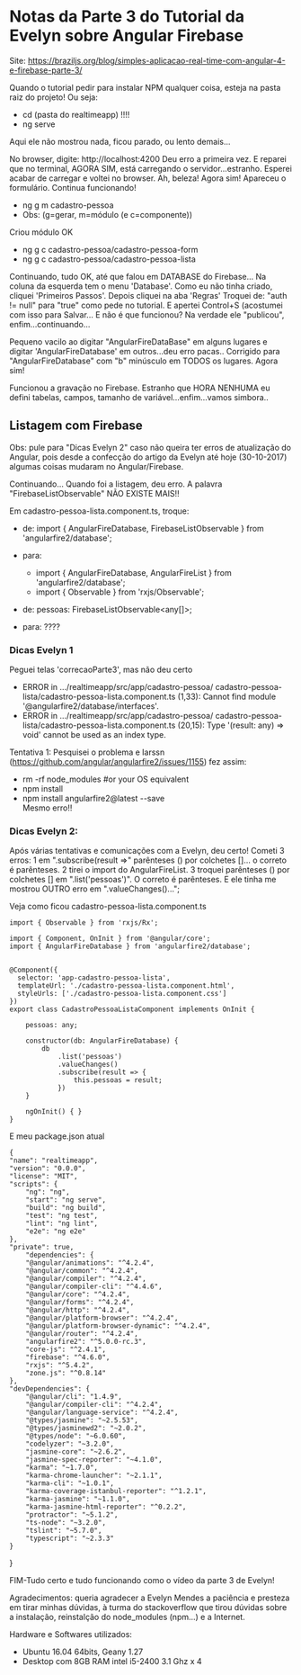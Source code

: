 # Notas da Parte 3 do Tutorial da Evelyn sobre Angular Firebase

Site: 
https://braziljs.org/blog/simples-aplicacao-real-time-com-angular-4-e-firebase-parte-3/		

Quando o tutorial pedir para instalar NPM qualquer coisa, esteja na pasta raiz do projeto! Ou seja:
- cd (pasta do realtimeapp) !!!!
- ng serve

Aqui ele não mostrou nada, ficou parado, ou lento demais...

No browser, digite: http://localhost:4200
Deu erro a primeira vez. E reparei que no terminal, AGORA SIM, está carregando o servidor...estranho.
Esperei acabar de carregar e voltei no browser. Ah, beleza! 
Agora sim! Apareceu o formulário. Continua funcionando!
		
- ng g m cadastro-pessoa
- Obs: (g=gerar, m=módulo (e c=componente))

Criou módulo OK
- ng g c cadastro-pessoa/cadastro-pessoa-form
- ng g c cadastro-pessoa/cadastro-pessoa-lista
			
Continuando, tudo OK, até que falou em DATABASE do Firebase...
Na coluna da esquerda tem o menu 'Database'. Como eu não tinha criado, cliquei 'Primeiros Passos'.
Depois cliquei na aba 'Regras'
Troquei de: "auth != null" para "true" como pede no tutorial. E apertei Control+S (acostumei com isso para Salvar...
E não é que funcionou? Na verdade ele "publicou", enfim...continuando...
				
Pequeno vacilo ao digitar "AngularFireDataBase" em alguns lugares e digitar 'AngularFireDatabase' em outros...deu erro pacas..
Corrigido para "AngularFireDatabase" com "b" minúsculo em TODOS os lugares. Agora sim!
	
Funcionou a gravação no Firebase. Estranho que HORA NENHUMA eu defini tabelas, campos, tamanho de variável...enfim...vamos simbora..
	
## Listagem com Firebase
Obs: pule para "Dicas Evelyn 2" caso não queira ter erros de atualização do Angular, pois desde a confecção do artigo da Evelyn
até hoje (30-10-2017) algumas coisas mudaram no Angular/Firebase.
	
Continuando...
Quando foi a listagem, deu erro. A palavra "FirebaseListObservable" NÃO EXISTE MAIS!!
	
Em cadastro-pessoa-lista.component.ts, troque:
- de: import { AngularFireDatabase, FirebaseListObservable } from 'angularfire2/database';
- para: 
  - import { AngularFireDatabase, AngularFireList } from 'angularfire2/database';
  - import { Observable } from 'rxjs/Observable';
		
- de: pessoas: FirebaseListObservable<any[]>;
- para: ????
		
### Dicas Evelyn 1

Peguei telas 'correcaoParte3', mas não deu certo
- ERROR in .../realtimeapp/src/app/cadastro-pessoa/
	cadastro-pessoa-lista/cadastro-pessoa-lista.component.ts (1,33): 
	Cannot find module '@angularfire2/database/interfaces'.
- ERROR in .../realtimeapp/src/app/cadastro-pessoa/
	cadastro-pessoa-lista/cadastro-pessoa-lista.component.ts (20,15): 
	Type '(result: any) => void' cannot be used as an index type.

Tentativa 1: Pesquisei o problema e Iarssn (https://github.com/angular/angularfire2/issues/1155) fez assim:
- rm -rf node_modules #or your OS equivalent
- npm install
- npm install angularfire2@latest --save<br>
Mesmo erro!!

### Dicas Evelyn 2:

Após várias tentativas e comunicações com a Evelyn, deu certo!
Cometi 3 erros:
1 em ".subscribe(result =>" parênteses () por colchetes []... o correto é parênteses.
2 tirei o import do AngularFireList.
3 troquei parênteses () por colchetes [] em ".list('pessoas')". O correto é parênteses. E ele tinha me mostrou OUTRO erro em ".valueChanges()...";


Veja como ficou cadastro-pessoa-lista.component.ts<br>


	import { Observable } from 'rxjs/Rx';

	import { Component, OnInit } from '@angular/core';
	import { AngularFireDatabase } from 'angularfire2/database';


	@Component({
	  selector: 'app-cadastro-pessoa-lista',
	  templateUrl: './cadastro-pessoa-lista.component.html',
	  styleUrls: ['./cadastro-pessoa-lista.component.css']
	})
	export class CadastroPessoaListaComponent implements OnInit {

		pessoas: any;

		constructor(db: AngularFireDatabase) {
			db
				.list('pessoas')
				.valueChanges()
				.subscribe(result => {
					this.pessoas = result;
				})
		}
		
		ngOnInit() { }
	}



E meu package.json atual



	{
	"name": "realtimeapp",
	"version": "0.0.0",
	"license": "MIT",
	"scripts": {
		"ng": "ng",
		"start": "ng serve",
		"build": "ng build",
		"test": "ng test",
		"lint": "ng lint",
		"e2e": "ng e2e"
	},
	"private": true,
		"dependencies": {
		"@angular/animations": "^4.2.4",
		"@angular/common": "^4.2.4",
		"@angular/compiler": "^4.2.4",
		"@angular/compiler-cli": "^4.4.6",
		"@angular/core": "^4.2.4",
		"@angular/forms": "^4.2.4",
		"@angular/http": "^4.2.4",
		"@angular/platform-browser": "^4.2.4",
		"@angular/platform-browser-dynamic": "^4.2.4",
		"@angular/router": "^4.2.4",
		"angularfire2": "^5.0.0-rc.3",
		"core-js": "^2.4.1",
		"firebase": "^4.6.0",
		"rxjs": "^5.4.2",
		"zone.js": "^0.8.14"
	},
	"devDependencies": {
		"@angular/cli": "1.4.9",
		"@angular/compiler-cli": "^4.2.4",
		"@angular/language-service": "^4.2.4",
		"@types/jasmine": "~2.5.53",
		"@types/jasminewd2": "~2.0.2",
		"@types/node": "~6.0.60",
		"codelyzer": "~3.2.0",
		"jasmine-core": "~2.6.2",
		"jasmine-spec-reporter": "~4.1.0",
		"karma": "~1.7.0",
		"karma-chrome-launcher": "~2.1.1",
		"karma-cli": "~1.0.1",
		"karma-coverage-istanbul-reporter": "^1.2.1",
		"karma-jasmine": "~1.1.0",
		"karma-jasmine-html-reporter": "^0.2.2",
		"protractor": "~5.1.2",
		"ts-node": "~3.2.0",
		"tslint": "~5.7.0",
		"typescript": "~2.3.3"
	}
}
	


FIM-Tudo certo e tudo funcionando como o vídeo da parte 3 de Evelyn!

Agradecimentos: queria agradecer a Evelyn Mendes a paciência e presteza em tirar minhas dúvidas, à turma do stackoverflow que
	tirou dúvidas sobre a instalação, reinstalção do node_modules (npm...) e a Internet.

Hardware e Softwares utilizados: 
- Ubuntu 16.04 64bits, Geany 1.27
- Desktop com 8GB RAM intel i5-2400 3.1 Ghz x 4 
